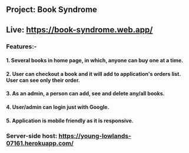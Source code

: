 ## Project: Book Syndrome

## Live: https://book-syndrome.web.app/

### Features:-

#### 1. Several books in home page, in which, anyone can buy one at a time.

#### 2. User can checkout a book and it will add to application's orders list. User can see only their order.

#### 3. As an admin, a person can add, see and delete any/all books.

#### 4. User/admin can login just with Google.

#### 5. Application is mobile friendly as it is responsive.

### Server-side host: https://young-lowlands-07161.herokuapp.com/
